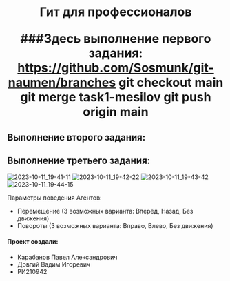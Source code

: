 <h1 align="center">Гит для профессионалов
  
  
###Здесь выполнение первого задания: https://github.com/Sosmunk/git-naumen/branches
git checkout main
git merge task1-mesilov
git push origin main

## Выполнение второго задания:
  
## Выполнение третьего задания:
  ![2023-10-11_19-41-11](https://github.com/Lapoushko/HelloMaven/assets/45125347/94ade565-3d72-41f9-85c1-f9bc035fed83)
  ![2023-10-11_19-42-22](https://github.com/Lapoushko/HelloMaven/assets/45125347/a2d8ff78-cd03-4e49-842c-79825228f429)
  ![2023-10-11_19-43-42](https://github.com/Lapoushko/HelloMaven/assets/45125347/8bcba4c5-6f91-43e5-ae7d-7a31208a7027)
  ![2023-10-11_19-44-15](https://github.com/Lapoushko/HelloMaven/assets/45125347/b08db79e-5214-48ac-b180-a3cea869fad8)

  
  Параметры поведения Агентов:
   - Перемещение (3 возможных варианта: Вперёд, Назад, Без движения)
   - Повороты (3 возможных варианта: Вправо, Влево, Без движения)
    
#### Проект создали:
- Карабанов Павел Александрович
- Довгий Вадим Игоревич
- РИ210942

